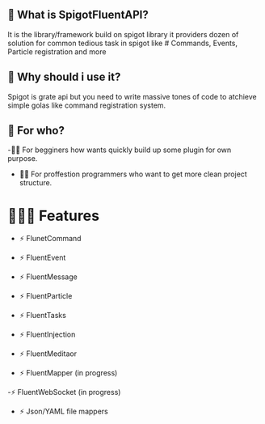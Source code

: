 ## 🤔 What is SpigotFluentAPI?
It is the library/framework build on spigot library
it providers dozen of solution for common tedious task in spigot 
like # Commands, Events, Particle registration and more

## 🤔 Why should i use it?
 Spigot is grate api but you need to write massive tones of code
 to atchieve simple golas like command registration system.
 
## 🤔 For who?
 -👦🏻 For begginers how wants quickly build up some plugin for own purpose.
- 👨‍💻 For proffestion programmers who want to get more clean project structure. 
 
 
 # 👨🏼‍🔧 Features
-  ⚡ FlunetCommand
 - ⚡ FluentEvent
-  ⚡ FluentMessage
 - ⚡ FluentParticle
-  ⚡ FluentTasks
  
-  ⚡ FluentInjection 
 - ⚡ FluentMeditaor 
 - ⚡ FluentMapper  (in progress)
  
  -⚡ FluentWebSocket (in progress)
 - ⚡ Json/YAML file mappers
